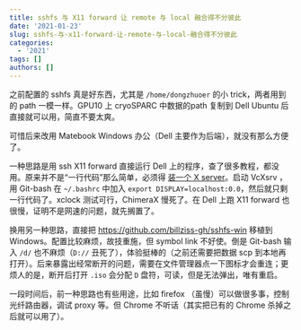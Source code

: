 ```yaml
---
title: sshfs 与 X11 forward 让 remote 与 local 融合得不分彼此
date: '2021-01-23'
slug: sshfs-与-x11-forward-让-remote-与-local-融合得不分彼此
categories:
  - '2021'
tags: []
authors: []
---
```




之前配置的 sshfs 真是好东西，尤其是 `/home/dongzhuoer` 的小 trick，两者用到的 path 一模一样。GPU10 上 cryoSPARC 中数据的path 复制到 Dell Ubuntu 后直接就可以用，简直不要太爽。

可惜后来改用 Matebook Windows 办公（Dell 主要作为后端），就没有那么方便了。

一种思路是用 ssh X11 forward 直接运行 Dell 上的程序，查了很多教程，都没用。原来并不是“一行代码”那么简单，必须得 [装一个 X server](https://jdhao.github.io/2018/03/02/Windows-connect-server-x11-with-gitbash/)。启动 VcXsrv ，用 Git-bash 在 `~/.bashrc` 中加入 `export DISPLAY=localhost:0.0`，然后就只剩一行代码了。xclock 测试可行，ChimeraX 慢死了。在 Dell 上跑 X11 forward 也很慢，证明不是网速的问题，就先搁置了。

换用另一种思路，直接把 https://github.com/billziss-gh/sshfs-win 移植到 Windows。配置比较麻烦，故技重施，但 symbol link 不好使。倒是 Git-bash 输入 `/d/` 也不麻烦（`D://` 丑死了），体验挺棒的（之前还需要把数据 scp 到本地再打开）。后来暴露出经常断开的问题，需要在文件管理器点一下图标才会重连；更烦人的是，断开后打开 `.iso` 会分配 `D` 盘符，可读，但是无法弹出，唯有重启。

一段时间后，前一种思路也有些用途，比如 firefox （虽慢）可以做很多事，控制光纤路由器，调试 proxy 等。但 Chrome 不听话（其实把已有的 Chrome 杀掉之后就可以用了）。
